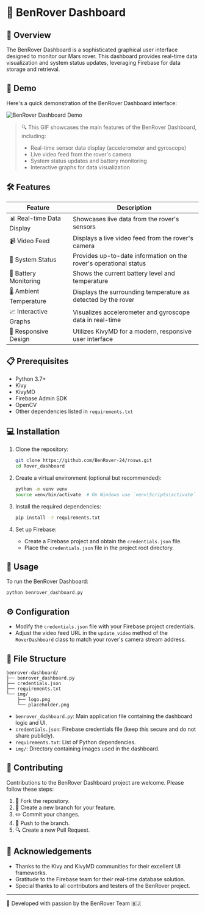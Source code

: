 # 🚀 BenRover Dashboard

## 🌟 Overview

The BenRover Dashboard is a sophisticated graphical user interface designed to monitor our Mars rover. This dashboard provides real-time data visualization and system status updates, leveraging Firebase for data storage and retrieval.

## 🎥 Demo

Here's a quick demonstration of the BenRover Dashboard interface:

![BenRover Dashboard Demo](./images/demo.gif)

> 🔍 This GIF showcases the main features of the BenRover Dashboard, including:
> - Real-time sensor data display (accelerometer and gyroscope)
> - Live video feed from the rover's camera
> - System status updates and battery monitoring
> - Interactive graphs for data visualization

## 🛠️ Features

| Feature | Description |
|---------|-------------|
| 📊 Real-time Data Display | Showcases live data from the rover's sensors |
| 📹 Video Feed | Displays a live video feed from the rover's camera |
| 🚦 System Status | Provides up-to-date information on the rover's operational status |
| 🔋 Battery Monitoring | Shows the current battery level and temperature |
| 🌡️ Ambient Temperature | Displays the surrounding temperature as detected by the rover |
| 📈 Interactive Graphs | Visualizes accelerometer and gyroscope data in real-time |
| 📱 Responsive Design | Utilizes KivyMD for a modern, responsive user interface |

## 📋 Prerequisites

- Python 3.7+
- Kivy
- KivyMD
- Firebase Admin SDK
- OpenCV
- Other dependencies listed in `requirements.txt`

## 💻 Installation

1. Clone the repository:
   ```bash
   git clone https://github.com/BenRover-24/rosws.git
   cd Rover_dashboard
   ```

2. Create a virtual environment (optional but recommended):
   ```bash
   python -m venv venv
   source venv/bin/activate  # On Windows use `venv\Scripts\activate`
   ```

3. Install the required dependencies:
   ```bash
   pip install -r requirements.txt
   ```

4. Set up Firebase:
   - Create a Firebase project and obtain the `credentials.json` file.
   - Place the `credentials.json` file in the project root directory.

## 🚀 Usage

To run the BenRover Dashboard:

```bash
python benrover_dashboard.py
```

## ⚙️ Configuration

- Modify the `credentials.json` file with your Firebase project credentials.
- Adjust the video feed URL in the `update_video` method of the `RoverDashboard` class to match your rover's camera stream address.

## 📁 File Structure

```
benrover-dashboard/
├── benrover_dashboard.py
├── credentials.json
├── requirements.txt
└── img/
    ├── logo.png
    └── placeholder.png
```

- `benrover_dashboard.py`: Main application file containing the dashboard logic and UI.
- `credentials.json`: Firebase credentials file (keep this secure and do not share publicly).
- `requirements.txt`: List of Python dependencies.
- `img/`: Directory containing images used in the dashboard.

## 🤝 Contributing

Contributions to the BenRover Dashboard project are welcome. Please follow these steps:

1. 🍴 Fork the repository.
2. 🌿 Create a new branch for your feature.
3. ✏️ Commit your changes.
4. 🚀 Push to the branch.
5. 🔍 Create a new Pull Request.

## 🙏 Acknowledgements

- Thanks to the Kivy and KivyMD communities for their excellent UI frameworks.
- Gratitude to the Firebase team for their real-time database solution.
- Special thanks to all contributors and testers of the BenRover project.

---

🌟 Developed with passion by the BenRover Team 🇧🇯